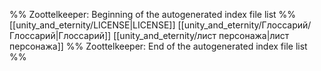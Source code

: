 %% Zoottelkeeper: Beginning of the autogenerated index file list  %%
 [[unity_and_eternity/LICENSE|LICENSE]]
 [[unity_and_eternity/Глоссарий/Глоссарий|Глоссарий]]
 [[unity_and_eternity/лист персонажа|лист персонажа]]
%% Zoottelkeeper: End of the autogenerated index file list  %%
